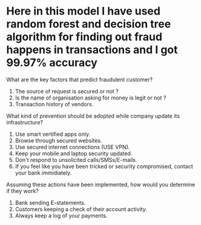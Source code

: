 # Here in this model I have used random forest and decision tree algorithm for finding out fraud happens in transactions and I got 99.97% accuracy

What are the key factors that predict fraudulent customer?
1. The source of request is secured or not ?
2. Is the name of organisation asking for money is legit or not ?
3. Transaction history of vendors.

What kind of prevention should be adopted while company update its infrastructure?
1. Use smart vertified apps only.
2. Browse through secured websites.
3. Use secured internet connections (USE VPN).
4. Keep your mobile and laptop security updated.
5. Don't respond to unsolicited calls/SMSs/E-mails.
6. If you feel like you have been tricked or security compromised, contact your bank immidiately.

Assuming these actions have been implemented, how would you determine if they work?
1. Bank sending E-statements.
2. Customers keeping a check of their account activity.
4. Always keep a log of your payments.
